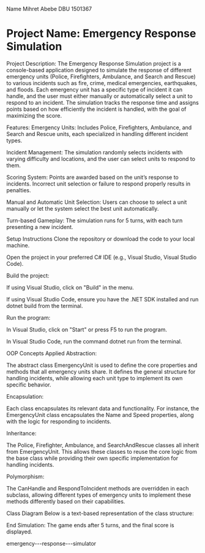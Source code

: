 Name Mihret Abebe
DBU 1501367
# Project Name: Emergency Response Simulation
Project Description:
The Emergency Response Simulation project is a console-based application designed to simulate the response of different emergency units (Police, Firefighters, Ambulance, and Search and Rescue) to various incidents such as fire, crime, medical emergencies, earthquakes, and floods. Each emergency unit has a specific type of incident it can handle, and the user must either manually or automatically select a unit to respond to an incident. The simulation tracks the response time and assigns points based on how efficiently the incident is handled, with the goal of maximizing the score.

Features:
Emergency Units: Includes Police, Firefighters, Ambulance, and Search and Rescue units, each specialized in handling different incident types.

Incident Management: The simulation randomly selects incidents with varying difficulty and locations, and the user can select units to respond to them.

Scoring System: Points are awarded based on the unit’s response to incidents. Incorrect unit selection or failure to respond properly results in penalties.

Manual and Automatic Unit Selection: Users can choose to select a unit manually or let the system select the best unit automatically.

Turn-based Gameplay: The simulation runs for 5 turns, with each turn presenting a new incident.

Setup Instructions
Clone the repository or download the code to your local machine.

Open the project in your preferred C# IDE (e.g., Visual Studio, Visual Studio Code).

Build the project:

If using Visual Studio, click on "Build" in the menu.

If using Visual Studio Code, ensure you have the .NET SDK installed and run dotnet build from the terminal.

Run the program:

In Visual Studio, click on "Start" or press F5 to run the program.

In Visual Studio Code, run the command dotnet run from the terminal.

OOP Concepts Applied
Abstraction:

The abstract class EmergencyUnit is used to define the core properties and methods that all emergency units share. It defines the general structure for handling incidents, while allowing each unit type to implement its own specific behavior.

Encapsulation:

Each class encapsulates its relevant data and functionality. For instance, the EmergencyUnit class encapsulates the Name and Speed properties, along with the logic for responding to incidents.

Inheritance:

The Police, Firefighter, Ambulance, and SearchAndRescue classes all inherit from EmergencyUnit. This allows these classes to reuse the core logic from the base class while providing their own specific implementation for handling incidents.

Polymorphism:

The CanHandle and RespondToIncident methods are overridden in each subclass, allowing different types of emergency units to implement these methods differently based on their capabilities.

Class Diagram
Below is a text-based representation of the class structure:



End Simulation: The game ends after 5 turns, and the final score is displayed.

emergency---response---simulator
